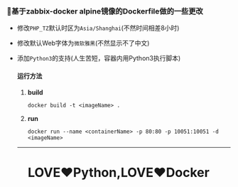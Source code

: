 ### 🔨基于zabbix-docker alpine镜像的Dockerfile做的一些更改

- 修改`PHP_TZ`默认时区为`Asia/Shanghai`(不然时间相差8小时)

- 修改默认Web字体为`微软雅黑`(不然显示不了中文)

- 添加`Python3`的支持(人生苦短，容器内用Python3执行脚本)

  #### 运行方法
  
  1. **build**
  
     ```shell
     docker build -t <imageName> .
     ```
  
  2. **run**
  
     ```shell
     docker run --name <containerName> -p 80:80 -p 10051:10051 -d <imageName>
     ```
  
     
  
  ***

<h1 style="text-align:center">LOVE♥Python,LOVE♥Docker </h1>
